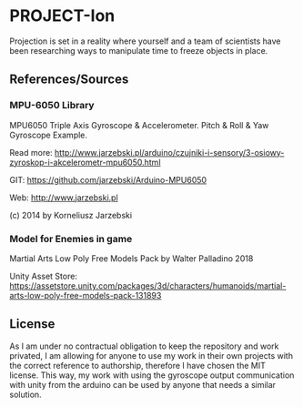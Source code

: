 # PROJECT-Ion
Projection is set in a reality where yourself and a team of scientists have been researching ways to manipulate time to freeze objects in place. 

## References/Sources
### MPU-6050 Library
MPU6050 Triple Axis Gyroscope & Accelerometer. Pitch & Roll & Yaw Gyroscope Example.

Read more: http://www.jarzebski.pl/arduino/czujniki-i-sensory/3-osiowy-zyroskop-i-akcelerometr-mpu6050.html

GIT: https://github.com/jarzebski/Arduino-MPU6050

Web: http://www.jarzebski.pl

(c) 2014 by Korneliusz Jarzebski

### Model for Enemies in game

Martial Arts Low Poly Free Models Pack by Walter Palladino 2018

Unity Asset Store: https://assetstore.unity.com/packages/3d/characters/humanoids/martial-arts-low-poly-free-models-pack-131893

## License
As I am under no contractual obligation to keep the repository and work privated, I am allowing for anyone to use my work in their own projects with the correct reference to authorship, therefore I have chosen the MIT license. This way, my work with using the gyroscope output communication with unity from the arduino can be used by anyone that needs a similar solution.
